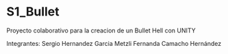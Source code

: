 # S1_Bullet
 Proyecto colaborativo para la creacion de un Bullet Hell con UNITY

 Integrantes:
 Sergio Hernandez Garcia
 Metzli Fernanda Camacho Hernández
